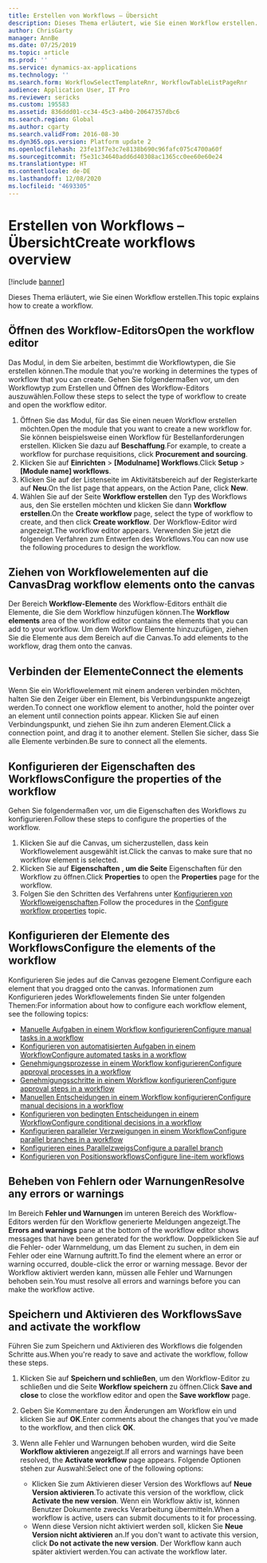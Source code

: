 ```yaml
---
title: Erstellen von Workflows – Übersicht
description: Dieses Thema erläutert, wie Sie einen Workflow erstellen.
author: ChrisGarty
manager: AnnBe
ms.date: 07/25/2019
ms.topic: article
ms.prod: ''
ms.service: dynamics-ax-applications
ms.technology: ''
ms.search.form: WorkflowSelectTemplateRnr, WorkflowTableListPageRnr
audience: Application User, IT Pro
ms.reviewer: sericks
ms.custom: 195583
ms.assetid: 836ddd01-cc34-45c3-a4b0-20647357dbc6
ms.search.region: Global
ms.author: cgarty
ms.search.validFrom: 2016-08-30
ms.dyn365.ops.version: Platform update 2
ms.openlocfilehash: 23fe13f7e3c7e8138b690c96fafc075c4700a60f
ms.sourcegitcommit: f5e31c34640add6d40308ac1365cc0ee60e60e24
ms.translationtype: HT
ms.contentlocale: de-DE
ms.lasthandoff: 12/08/2020
ms.locfileid: "4693305"
---
```

# <a name="create-workflows-overview"></a><span data-ttu-id="6e210-103">Erstellen von Workflows – Übersicht</span><span class="sxs-lookup"><span data-stu-id="6e210-103">Create workflows overview</span></span>

[!include [banner](../includes/banner.md)]

<span data-ttu-id="6e210-104">Dieses Thema erläutert, wie Sie einen Workflow erstellen.</span><span class="sxs-lookup"><span data-stu-id="6e210-104">This topic explains how to create a workflow.</span></span>

## <a name="open-the-workflow-editor"></a><span data-ttu-id="6e210-105">Öffnen des Workflow-Editors</span><span class="sxs-lookup"><span data-stu-id="6e210-105">Open the workflow editor</span></span>

<span data-ttu-id="6e210-106">Das Modul, in dem Sie arbeiten, bestimmt die Workflowtypen, die Sie erstellen können.</span><span class="sxs-lookup"><span data-stu-id="6e210-106">The module that you're working in determines the types of workflow that you can create.</span></span> <span data-ttu-id="6e210-107">Gehen Sie folgendermaßen vor, um den Workflowtyp zum Erstellen und Öffnen des Workflow-Editors auszuwählen.</span><span class="sxs-lookup"><span data-stu-id="6e210-107">Follow these steps to select the type of workflow to create and open the workflow editor.</span></span>

1. <span data-ttu-id="6e210-108">Öffnen Sie das Modul, für das Sie einen neuen Workflow erstellen möchten.</span><span class="sxs-lookup"><span data-stu-id="6e210-108">Open the module that you want to create a new workflow for.</span></span> <span data-ttu-id="6e210-109">Sie können beispielsweise einen Workflow für Bestellanforderungen erstellen. Klicken Sie dazu auf **Beschaffung**.</span><span class="sxs-lookup"><span data-stu-id="6e210-109">For example, to create a workflow for purchase requisitions, click **Procurement and sourcing**.</span></span>
2. <span data-ttu-id="6e210-110">Klicken Sie auf **Einrichten** &gt; **\[Modulname\] Workflows**.</span><span class="sxs-lookup"><span data-stu-id="6e210-110">Click **Setup** &gt; **\[Module name\] workflows**.</span></span>
3. <span data-ttu-id="6e210-111">Klicken Sie auf der Listenseite im Aktivitätsbereich auf der Registerkarte auf **Neu**.</span><span class="sxs-lookup"><span data-stu-id="6e210-111">On the list page that appears, on the Action Pane, click **New**.</span></span>
4. <span data-ttu-id="6e210-112">Wählen Sie auf der Seite **Workflow erstellen** den Typ des Workflows aus, den Sie erstellen möchten und klicken Sie dann **Workflow erstellen**.</span><span class="sxs-lookup"><span data-stu-id="6e210-112">On the **Create workflow** page, select the type of workflow to create, and then click **Create workflow**.</span></span> <span data-ttu-id="6e210-113">Der Workflow-Editor wird angezeigt.</span><span class="sxs-lookup"><span data-stu-id="6e210-113">The workflow editor appears.</span></span> <span data-ttu-id="6e210-114">Verwenden Sie jetzt die folgenden Verfahren zum Entwerfen des Workflows.</span><span class="sxs-lookup"><span data-stu-id="6e210-114">You can now use the following procedures to design the workflow.</span></span>

## <a name="drag-workflow-elements-onto-the-canvas"></a><span data-ttu-id="6e210-115">Ziehen von Workflowelementen auf die Canvas</span><span class="sxs-lookup"><span data-stu-id="6e210-115">Drag workflow elements onto the canvas</span></span>

<span data-ttu-id="6e210-116">Der Bereich **Workflow-Elemente** des Workflow-Editors enthält die Elemente, die Sie dem Workflow hinzufügen können.</span><span class="sxs-lookup"><span data-stu-id="6e210-116">The **Workflow elements** area of the workflow editor contains the elements that you can add to your workflow.</span></span> <span data-ttu-id="6e210-117">Um dem Workflow Elemente hinzuzufügen, ziehen Sie die Elemente aus dem Bereich auf die Canvas.</span><span class="sxs-lookup"><span data-stu-id="6e210-117">To add elements to the workflow, drag them onto the canvas.</span></span>

## <a name="connect-the-elements"></a><span data-ttu-id="6e210-118">Verbinden der Elemente</span><span class="sxs-lookup"><span data-stu-id="6e210-118">Connect the elements</span></span>

<span data-ttu-id="6e210-119">Wenn Sie ein Workflowelement mit einem anderen verbinden möchten, halten Sie den Zeiger über ein Element, bis Verbindungspunkte angezeigt werden.</span><span class="sxs-lookup"><span data-stu-id="6e210-119">To connect one workflow element to another, hold the pointer over an element until connection points appear.</span></span> <span data-ttu-id="6e210-120">Klicken Sie auf einen Verbindungspunkt, und ziehen Sie ihn zum anderen Element.</span><span class="sxs-lookup"><span data-stu-id="6e210-120">Click a connection point, and drag it to another element.</span></span> <span data-ttu-id="6e210-121">Stellen Sie sicher, dass Sie alle Elemente verbinden.</span><span class="sxs-lookup"><span data-stu-id="6e210-121">Be sure to connect all the elements.</span></span>

## <a name="configure-the-properties-of-the-workflow"></a><span data-ttu-id="6e210-122">Konfigurieren der Eigenschaften des Workflows</span><span class="sxs-lookup"><span data-stu-id="6e210-122">Configure the properties of the workflow</span></span>

<span data-ttu-id="6e210-123">Gehen Sie folgendermaßen vor, um die Eigenschaften des Workflows zu konfigurieren.</span><span class="sxs-lookup"><span data-stu-id="6e210-123">Follow these steps to configure the properties of the workflow.</span></span>

1. <span data-ttu-id="6e210-124">Klicken Sie auf die Canvas, um sicherzustellen, dass kein Workflowelement ausgewählt ist.</span><span class="sxs-lookup"><span data-stu-id="6e210-124">Click the canvas to make sure that no workflow element is selected.</span></span>
2. <span data-ttu-id="6e210-125">Klicken Sie auf **Eigenschaften** **, um die Seite** Eigenschaften für den Workflow zu öffnen.</span><span class="sxs-lookup"><span data-stu-id="6e210-125">Click **Properties** to open the **Properties** page for the workflow.</span></span>
3. <span data-ttu-id="6e210-126">Folgen Sie den Schritten des Verfahrens unter [Konfigurieren von Workfloweigenschaften](configure-workflow-properties.md).</span><span class="sxs-lookup"><span data-stu-id="6e210-126">Follow the procedures in the [Configure workflow properties](configure-workflow-properties.md) topic.</span></span>

## <a name="configure-the-elements-of-the-workflow"></a><span data-ttu-id="6e210-127">Konfigurieren der Elemente des Workflows</span><span class="sxs-lookup"><span data-stu-id="6e210-127">Configure the elements of the workflow</span></span>

<span data-ttu-id="6e210-128">Konfigurieren Sie jedes auf die Canvas gezogene Element.</span><span class="sxs-lookup"><span data-stu-id="6e210-128">Configure each element that you dragged onto the canvas.</span></span> <span data-ttu-id="6e210-129">Informationen zum Konfigurieren jedes Workflowelements finden Sie unter folgenden Themen:</span><span class="sxs-lookup"><span data-stu-id="6e210-129">For information about how to configure each workflow element, see the following topics:</span></span>

- [<span data-ttu-id="6e210-130">Manuelle Aufgaben in einem Workflow konfigurieren</span><span class="sxs-lookup"><span data-stu-id="6e210-130">Configure manual tasks in a workflow</span></span>](configure-manual-task-workflow.md)
- [<span data-ttu-id="6e210-131">Konfigurieren von automatisierten Aufgaben in einem Workflow</span><span class="sxs-lookup"><span data-stu-id="6e210-131">Configure automated tasks in a workflow</span></span>](configure-automated-task-workflow.md)
- [<span data-ttu-id="6e210-132">Genehmigungsprozesse in einem Workflow konfigurieren</span><span class="sxs-lookup"><span data-stu-id="6e210-132">Configure approval processes in a workflow</span></span>](configure-approval-process-workflow.md)
- [<span data-ttu-id="6e210-133">Genehmigungsschritte in einem Workflow konfigurieren</span><span class="sxs-lookup"><span data-stu-id="6e210-133">Configure approval steps in a workflow</span></span>](configure-approval-step-workflow.md)
- [<span data-ttu-id="6e210-134">Manuellen Entscheidungen in einem Workflow konfigurieren</span><span class="sxs-lookup"><span data-stu-id="6e210-134">Configure manual decisions in a workflow</span></span>](configure-manual-decision-workflow.md)
- [<span data-ttu-id="6e210-135">Konfigurieren von bedingten Entscheidungen in einem Workflow</span><span class="sxs-lookup"><span data-stu-id="6e210-135">Configure conditional decisions in a workflow</span></span>](configure-conditional-decision-workflow.md)
- [<span data-ttu-id="6e210-136">Konfigurieren paralleler Verzweigungen in einem Workflow</span><span class="sxs-lookup"><span data-stu-id="6e210-136">Configure parallel branches in a workflow</span></span>](configure-parallel-activity-workflow.md)
- [<span data-ttu-id="6e210-137">Konfigurieren eines Parallelzweigs</span><span class="sxs-lookup"><span data-stu-id="6e210-137">Configure a parallel branch</span></span>](configure-parallel-branch-workflow.md)
- [<span data-ttu-id="6e210-138">Konfigurieren von Positionsworkflows</span><span class="sxs-lookup"><span data-stu-id="6e210-138">Configure line-item workflows</span></span>](configure-line-item-workflow.md)

## <a name="resolve-any-errors-or-warnings"></a><span data-ttu-id="6e210-139">Beheben von Fehlern oder Warnungen</span><span class="sxs-lookup"><span data-stu-id="6e210-139">Resolve any errors or warnings</span></span>

<span data-ttu-id="6e210-140">Im Bereich **Fehler und Warnungen** im unteren Bereich des Workflow-Editors werden für den Workflow generierte Meldungen angezeigt.</span><span class="sxs-lookup"><span data-stu-id="6e210-140">The **Errors and warnings** pane at the bottom of the workflow editor shows messages that have been generated for the workflow.</span></span> <span data-ttu-id="6e210-141">Doppelklicken Sie auf die Fehler- oder Warnmeldung, um das Element zu suchen, in dem ein Fehler oder eine Warnung auftritt.</span><span class="sxs-lookup"><span data-stu-id="6e210-141">To find the element where an error or warning occurred, double-click the error or warning message.</span></span> <span data-ttu-id="6e210-142">Bevor der Workflow aktiviert werden kann, müssen alle Fehler und Warnungen behoben sein.</span><span class="sxs-lookup"><span data-stu-id="6e210-142">You must resolve all errors and warnings before you can make the workflow active.</span></span>

## <a name="save-and-activate-the-workflow"></a><span data-ttu-id="6e210-143">Speichern und Aktivieren des Workflows</span><span class="sxs-lookup"><span data-stu-id="6e210-143">Save and activate the workflow</span></span>

<span data-ttu-id="6e210-144">Führen Sie zum Speichern und Aktivieren des Workflows die folgenden Schritte aus.</span><span class="sxs-lookup"><span data-stu-id="6e210-144">When you're ready to save and activate the workflow, follow these steps.</span></span>

1. <span data-ttu-id="6e210-145">Klicken Sie auf **Speichern und schließen**, um den Workflow-Editor zu schließen und die Seite **Workflow speichern** zu öffnen.</span><span class="sxs-lookup"><span data-stu-id="6e210-145">Click **Save and close** to close the workflow editor and open the **Save workflow** page.</span></span>
2. <span data-ttu-id="6e210-146">Geben Sie Kommentare zu den Änderungen am Workflow ein und klicken Sie auf **OK**.</span><span class="sxs-lookup"><span data-stu-id="6e210-146">Enter comments about the changes that you've made to the workflow, and then click **OK**.</span></span>
3. <span data-ttu-id="6e210-147">Wenn alle Fehler und Warnungen behoben wurden, wird die Seite **Workflow aktivieren** angezeigt.</span><span class="sxs-lookup"><span data-stu-id="6e210-147">If all errors and warnings have been resolved, the **Activate workflow** page appears.</span></span> <span data-ttu-id="6e210-148">Folgende Optionen stehen zur Auswahl:</span><span class="sxs-lookup"><span data-stu-id="6e210-148">Select one of the following options:</span></span>

    - <span data-ttu-id="6e210-149">Klicken Sie zum Aktivieren dieser Version des Workflows auf **Neue Version aktivieren**.</span><span class="sxs-lookup"><span data-stu-id="6e210-149">To activate this version of the workflow, click **Activate the new version**.</span></span> <span data-ttu-id="6e210-150">Wenn ein Workflow aktiv ist, können Benutzer Dokumente zwecks Verarbeitung übermitteln.</span><span class="sxs-lookup"><span data-stu-id="6e210-150">When a workflow is active, users can submit documents to it for processing.</span></span>
    - <span data-ttu-id="6e210-151">Wenn diese Version nicht aktiviert werden soll, klicken Sie **Neue Version nicht aktivieren** an.</span><span class="sxs-lookup"><span data-stu-id="6e210-151">If you don't want to activate this version, click **Do not activate the new version**.</span></span> <span data-ttu-id="6e210-152">Der Workflow kann auch später aktiviert werden.</span><span class="sxs-lookup"><span data-stu-id="6e210-152">You can activate the workflow later.</span></span>
